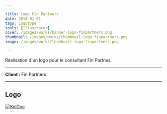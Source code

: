 ```yaml
---

title: Logo Fin Partners
date: 2018-01-01
tags: Logotype
tools: [illustrator]
cover: /images/works/banner-logo-finpartners.png
thumbnail: /images/works/thumbnail-logo-finpartners.png
image: /images/works/thumbnail-logo-finpartners.png

---
```


Réalisation d'un logo pour le consultant Fin Partnes.

---

**Client :** Fin Partners

---

## Logo

[![KelDoc](/images/works/thumbnail-logo-finpartners.png)](/images/works/thumbnail-logo-finpartners.png)

